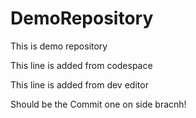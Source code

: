 # DemoRepository
This is demo repository

This line is added from codespace

This line is added from dev editor

Should be the Commit one on side bracnh!
